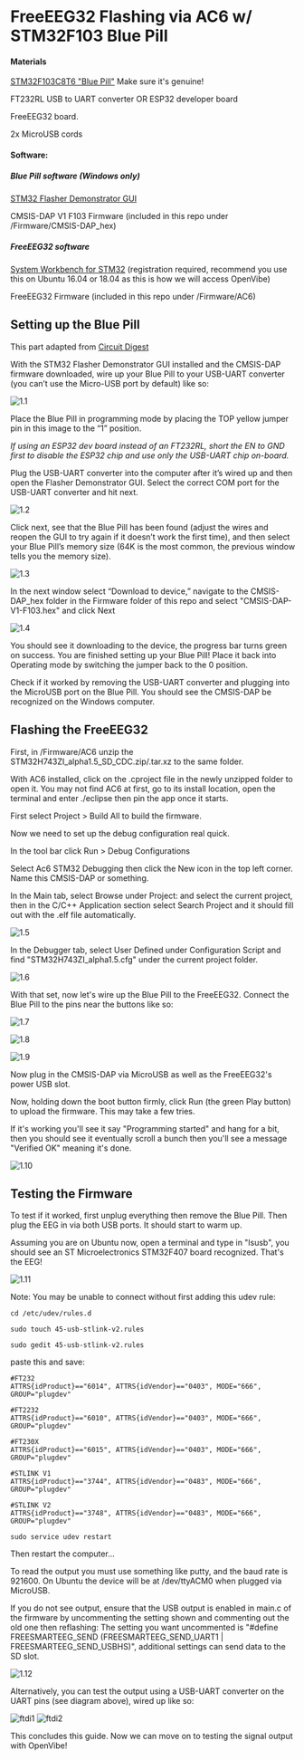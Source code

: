 # FreeEEG32 Flashing via AC6 w/ STM32F103 Blue Pill

#### Materials

[STM32F103C8T6 "Blue Pill"](https://stm32-base.org/boards/STM32F103C8T6-Blue-Pill.html)
Make sure it's genuine!

FT232RL USB to UART converter OR ESP32 developer board

FreeEEG32 board.

2x MicroUSB cords

#### Software:

##### Blue Pill software (Windows only)
[STM32 Flasher Demonstrator GUI](https://www.st.com/en/development-tools/flasher-stm32.html)

CMSIS-DAP V1 F103 Firmware (included in this repo under /Firmware/CMSIS-DAP_hex)

##### FreeEEG32 software
[System Workbench for STM32](https://www.openstm32.org/System%2BWorkbench%2Bfor%2BSTM32) (registration required, recommend you use this on Ubuntu 16.04 or 18.04 as this is how we will access OpenVibe)

FreeEEG32 Firmware (included in this repo under /Firmware/AC6)


## Setting up the Blue Pill

This part adapted from [Circuit Digest](https://circuitdigest.com/microcontroller-projects/programming-stm32f103c8-board-using-usb-port)

With the STM32 Flasher Demonstrator GUI installed and the CMSIS-DAP firmware downloaded, wire up your Blue Pill to your USB-UART converter 
(you can’t use the Micro-USB port by default) like so:

![1.1](images/1.1.png)

Place the Blue Pill in programming mode by placing the TOP yellow jumper pin in this image to the “1” position.

*If using an ESP32 dev board instead of an FT232RL, short the EN to GND first to disable the ESP32 chip and use only the USB-UART chip on-board.*

Plug the USB-UART converter into the computer after it’s wired up and then open the Flasher Demonstrator GUI. Select the correct COM port 
for the USB-UART converter and hit next.

![1.2](images/1.2.png)

Click next, see that the Blue Pill has been found (adjust the wires and reopen the GUI to try again if it doesn’t work the first time), 
and then select your Blue Pill’s memory size (64K is the most common, the previous window tells you the memory size). 

![1.3](images/1.3.png)

In the next window select “Download to device,” navigate to the CMSIS-DAP_hex folder in the Firmware folder of this repo and select "CMSIS-DAP-V1-F103.hex" and click Next

![1.4](images/1.4.png)

You should see it downloading to the device, the progress bar turns green on success. You are finished setting up your Blue Pill! Place it back into Operating mode by switching the jumper back to the 0 position.

Check if it worked by removing the USB-UART converter and plugging into the MicroUSB port on the Blue Pill. You should see the CMSIS-DAP be recognized on the Windows computer.


## Flashing the FreeEEG32

First, in /Firmware/AC6 unzip the STM32H743ZI_alpha1.5_SD_CDC.zip/.tar.xz
to the same folder.

With AC6 installed, click on the .cproject file in the newly unzipped folder 
to open it. You may not find AC6 at first, go to its install location, open the terminal and enter ./eclipse then pin the app once it starts.

First select Project > Build All to build the firmware.

Now we need to set up the debug configuration real quick. 

In the tool bar click Run > Debug Configurations

Select Ac6 STM32 Debugging then click the New icon in the top left corner. Name this CMSIS-DAP or something.

In the Main tab, select Browse under Project: and select the current project, then in the C/C++ Application section select Search Project and it should fill out with the .elf file automatically.

![1.5](images/1.5.png)

In the Debugger tab, select User Defined under Configuration Script and find "STM32H743ZI_alpha1.5.cfg" under the current project folder.

![1.6](images/1.6.png)

With that set, now let's wire up the Blue Pill to the FreeEEG32. Connect the Blue Pill to the pins near the buttons like so:

![1.7](images/1.7.jpg)

![1.8](images/1.8.jpg)

![1.9](images/1.9.jpg)

Now plug in the CMSIS-DAP via MicroUSB as well as the FreeEEG32's power USB slot.

Now, holding down the boot button firmly, click Run (the green Play button) to upload the firmware. This may take a few tries.

If it's working you'll see it say "Programming started" and hang for a bit,
then you should see it eventually scroll a bunch then you'll see a message "Verified OK" meaning it's done.

![1.10](images/1.10.png)

## Testing the Firmware

To test if it worked, first unplug everything then remove the Blue Pill. Then plug the EEG in via both USB ports. It should start to warm up.

Assuming you are on Ubuntu now, open a terminal and type in "lsusb", you should see an ST Microelectronics STM32F407 board recognized. That's the EEG!

![1.11](images/1.11.png)

Note: You may be unable to connect without first adding this udev rule:

`cd /etc/udev/rules.d`

`sudo touch 45-usb-stlink-v2.rules`

`sudo gedit 45-usb-stlink-v2.rules`

paste this and save:

```
#FT232
ATTRS{idProduct}=="6014", ATTRS{idVendor}=="0403", MODE="666", GROUP="plugdev"

#FT2232
ATTRS{idProduct}=="6010", ATTRS{idVendor}=="0403", MODE="666", GROUP="plugdev"

#FT230X
ATTRS{idProduct}=="6015", ATTRS{idVendor}=="0403", MODE="666", GROUP="plugdev"

#STLINK V1
ATTRS{idProduct}=="3744", ATTRS{idVendor}=="0483", MODE="666", GROUP="plugdev"

#STLINK V2
ATTRS{idProduct}=="3748", ATTRS{idVendor}=="0483", MODE="666", GROUP="plugdev"
```

`sudo service udev restart`

Then restart the computer...

To read the output you must use something like putty, and the baud rate is 921600. On Ubuntu the device will be at /dev/ttyACM0 when plugged via MicroUSB.

If you do not see output, ensure that the USB output is enabled in main.c of the firmware by uncommenting the setting shown and commenting out the old one then reflashing:
The setting you want uncommented is "#define FREESMARTEEG_SEND (FREESMARTEEG_SEND_UART1 | FREESMARTEEG_SEND_USBHS)", additional settings can send data to the SD slot.

![1.12](images/1.12.jpg)

Alternatively, you can test the output using a USB-UART converter on the UART pins (see diagram above), wired up like so:

![ftdi1](images/ftdi1.jpg)
![ftdi2](images/ftdi2.jpg)


This concludes this guide. Now we can move on to testing the signal output with OpenVibe!









